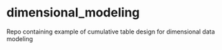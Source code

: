 # dimensional_modeling
Repo containing example of cumulative table design for dimensional data modeling

